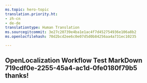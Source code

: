```yaml
---
ms.topic: hero-topic
translation.priority.ht:
- zh-cn
- de-de
translationtype: Human Translation
ms.sourcegitcommit: 3e27c20739e4ba1e1ac4f7d452754936e106a8b2
ms.openlocfilehash: 70d2bcd2ee6c0e07d5d0b84256aa4a731ec10235

---
```

## OpenLocalization Workflow Test MarkDown 719cdf0e-2255-45a4-ac1d-0fe0180f79b5 thanks!



<!--HONumber=Jul16_HO2-->


